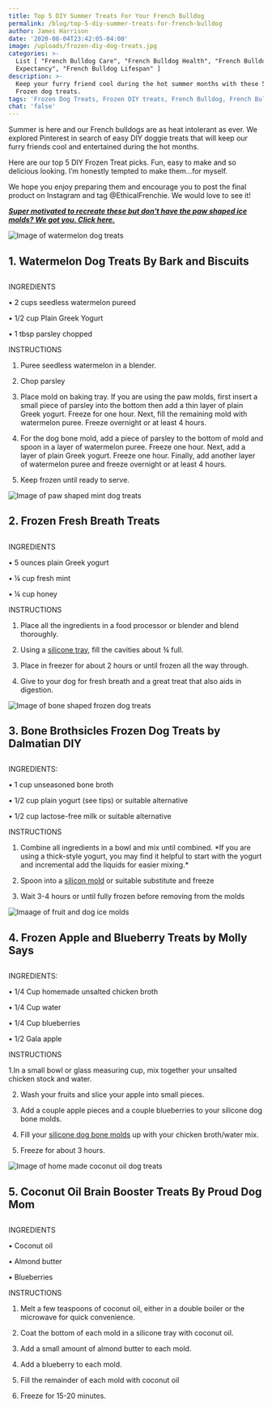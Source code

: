 ```yaml
---
title: Top 5 DIY Summer Treats For Your French Bulldog
permalink: /blog/top-5-diy-summer-treats-for-french-bulldog
author: James Harrison
date: '2020-08-04T23:42:05-04:00'
image: /uploads/frozen-diy-dog-treats.jpg
categories: >-
  List [ "French Bulldog Care", "French Bulldog Health", "French Bulldog Life
  Expectancy", "French Bulldog Lifespan" ]
description: >-
  Keep your furry friend cool during the hot summer months with these 5 DIY
  Frozen dog treats. 
tags: 'Frozen Dog Treats, Frozen DIY treats, French Bulldog, French Bulldog Treats'
chat: 'false'
---
```

Summer is here and our French bulldogs are as heat intolerant as ever.  We explored Pinterest in search of easy DIY doggie treats that will keep our furry friends cool and entertained during the hot months. 

Here are our top 5 DIY Frozen Treat picks. Fun, easy to make and so delicious looking. I’m honestly tempted to make them…for myself. 

We hope you enjoy preparing them and encourage you to post the final product on Instagram and tag @EthicalFrenchie. We would love to see it!



[_**Super motivated to  recreate these but don't have the paw shaped ice molds? We got you. Click here.**_](https://amzn.to/31dg6vG)





![Image of watermelon dog treats](/uploads/watermelon-dog-treats.jpg)

## 1.	Watermelon Dog Treats By Bark and Biscuits

##  



INGREDIENTS

•	2 cups seedless watermelon pureed

•	1/2 cup Plain Greek Yogurt

•	1 tbsp parsley chopped



INSTRUCTIONS

1.	Puree seedless watermelon in a blender. 

2.	Chop parsley

3.	Place mold on baking tray. If you are using the paw molds, first insert a small piece of parsley into the bottom then add a thin layer of plain Greek yogurt. Freeze for one hour. Next, fill the remaining mold with watermelon puree. Freeze overnight or at least 4 hours.

4.	For the dog bone mold, add a piece of parsley to the bottom of mold and spoon in a layer of watermelon puree. Freeze one hour. Next, add a layer of plain Greek yogurt. Freeze one hour. Finally, add another layer of watermelon puree and freeze overnight or at least 4 hours.

5.	Keep frozen until ready to serve.

![Image of paw shaped mint dog treats](/uploads/mint-dog-treats.png)

## 2.	Frozen Fresh Breath Treats

##  



INGREDIENTS

•	5 ounces plain Greek yogurt

•	¼ cup fresh mint

•	¼ cup honey

 

INSTRUCTIONS

1.	Place all the ingredients in a food processor or blender and blend thoroughly.

2.	Using a [silicone tray](https://amzn.to/31dg6vG), fill the cavities about ¾ full.

3.	Place in freezer for about 2 hours or until frozen all the way through.

4.	Give to your dog for fresh breath and a great treat that also aids in digestion.



![Image of bone shaped frozen dog treats](/uploads/brothstickles-dog-treats.png)

## 3.	Bone Brothsicles Frozen Dog Treats by Dalmatian DIY

## 

 



INGREDIENTS:

•	1 cup unseasoned bone broth

•	1/2 cup plain yogurt (see tips) or suitable alternative

•	1/2 cup lactose-free milk or suitable alternative



INSTRUCTIONS



1. Combine all ingredients in a bowl and mix until combined. \*If you are using a thick-style yogurt, you may find it helpful to start with the yogurt and incremental add the liquids for easier mixing.\*

2. Spoon into a [silicon mold](https://amzn.to/31dg6vG) or suitable substitute and freeze 

3. Wait 3-4 hours or until fully frozen before removing from the molds







![Imaage of fruit and dog ice molds](/uploads/frozen-apple-dog-treats.png)





## 4.	Frozen Apple and Blueberry Treats by Molly Says

##  





INGREDIENTS:

•	1/4 Cup homemade unsalted chicken broth

•	1/4 Cup water

•	1/4 Cup blueberries

•	1/2 Gala apple



INSTRUCTIONS

1.In a small bowl or glass measuring cup, mix together your unsalted chicken stock and water.

2. Wash your fruits and slice your apple into small pieces.

3. Add a couple apple pieces and a couple blueberries to your silicone dog bone molds.

4. Fill your [silicone dog bone molds](https://amzn.to/31dg6vG) up with your chicken broth/water mix.

5. Freeze for about 3 hours.



![Image of home made coconut oil dog treats](/uploads/coconut-oil-dog-treats.png)

## 5.	Coconut Oil Brain Booster Treats By Proud Dog Mom 

##  



INGREDIENTS

•	Coconut oil

•	Almond butter

•	Blueberries

INSTRUCTIONS

1.	Melt a few teaspoons of coconut oil, either in a double boiler or the microwave for quick convenience.

2.	Coat the bottom of each mold in a silicone tray with coconut oil.

3.	Add a small amount of almond butter to each mold.

4.	Add a blueberry to each mold.

5.	Fill the remainder of each mold with coconut oil

6.	Freeze for 15-20 minutes.
